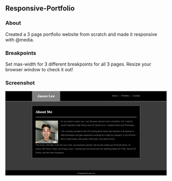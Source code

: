## Responsive-Portfolio

### About
Created a 3 page portfolio website from scratch and made it responsive with @media.

### Breakpoints
Set max-width for 3 different breakpoints for all 3 pages.  Resize your browser window to check it out!

### Screenshot
![Responsive-Portfolio](/assets/images/screenshot.png?raw=true "Responsive-Portfolio")